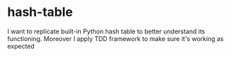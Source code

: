 # hash-table
I want to replicate built-in Python hash table to better understand its functioning. Moreover I apply TDD framework to make sure it's working as expected
